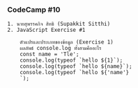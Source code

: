 ### CodeCamp #10
    1. นายสุพรรคกิจ สิทธิ (Supakkit Sitthi)
    2. JavaScript Exercise #1

        ตัวแปรและประเภทของข้อมูล (Exercise 1)
        ผลลัพธ์ console.log ทั้งสามคืออะไร
        const name = 'Tle';
        console.log(typeof `hello ${1}`);
        console.log(typeof `hello ${name}`);
        console.log(typeof `hello ${'name'}
        `);